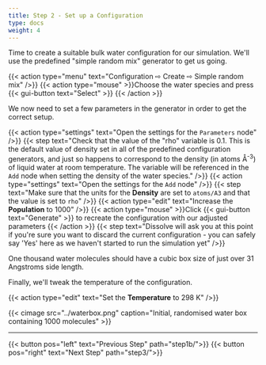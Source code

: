 ```yaml
---
title: Step 2 - Set up a Configuration
type: docs
weight: 4
---
```



Time to create a suitable bulk water configuration for our simulation. We'll use the predefined "simple random mix" generator to get us going.

{{< action type="menu" text="Configuration &#8680; Create &#8680; Simple random mix" />}}
{{< action type="mouse" >}}Choose the water species and press {{< gui-button text="Select" >}} {{< /action >}}

We now need to set a few parameters in the generator in order to get the correct setup.

{{< action type="settings" text="Open the settings for the `Parameters` node" />}}
{{< step text="Check that the value of the \"rho\" variable is 0.1. This is the default value of density set in all of the predefined configuration generators, and just so happens to correspond to the density (in atoms &#8491;<sup>-3</sup>) of liquid water at room temperature. The variable will be referenced in the `Add` node when setting the density of the water species." />}}
{{< action type="settings" text="Open the settings for the `Add` node" />}}
{{< step text="Make sure that the units for the **Density** are set to `atoms/A3` and that the value is set to `rho`" />}}
{{< action type="edit" text="Increase the **Population** to 1000" />}}
{{< action type="mouse" >}}Click {{< gui-button text="Generate" >}} to recreate the configuration with our adjusted parameters {{< /action >}}
{{< step text="Dissolve will ask you at this point if you're sure you want to discard the current configuration - you can safely say 'Yes' here as we haven't started to run the simulation yet" />}}


One thousand water molecules should have a cubic box size of just over 31 Angstroms side length.

Finally, we'll tweak the temperature of the configuration.

{{< action type="edit" text="Set the **Temperature** to 298 K" />}}

{{< cimage src="../waterbox.png" caption="Initial, randomised water box containing 1000 molecules" >}}

* * *
{{< button pos="left" text="Previous Step" path="step1b/">}}
{{< button pos="right" text="Next Step" path="step3/">}}
